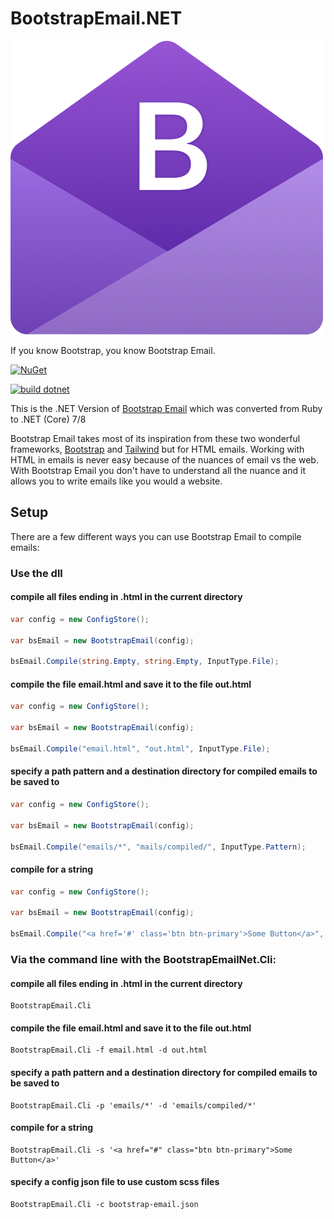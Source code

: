 # BootstrapEmail.NET

![logo](https://github.com/w8tcha/BootstrapEmail.Net/blob/main/bootstrap-email.png)

If you know Bootstrap, you know Bootstrap Email.

[![NuGet](https://img.shields.io/nuget/v/BootstrapEmail.Net.svg)](https://nuget.org/packages/BootstrapEmail.Net)

[![build dotnet](https://github.com/w8tcha/BootstrapEmail.Net/actions/workflows/build.yml/badge.svg)](https://github.com/w8tcha/BootstrapEmail.Net/actions/workflows/build.yml)

This is the .NET Version of  [Bootstrap Email](https://github.com/bootstrap-email/bootstrap-email) which was converted from Ruby to .NET (Core) 7/8

Bootstrap Email takes most of its inspiration from these two wonderful frameworks, [Bootstrap](https://getbootstrap.com) and [Tailwind](https://tailwindcss.com) but for HTML emails. Working with HTML in emails is never easy because of the nuances of email vs the web. With Bootstrap Email you don't have to understand all the nuance and it allows you to write emails like you would a website.

## Setup
There are a few different ways you can use Bootstrap Email to compile emails:

### Use the dll

#### compile all files ending in .html in the current directory

```c#
var config = new ConfigStore();

var bsEmail = new BootstrapEmail(config);

bsEmail.Compile(string.Empty, string.Empty, InputType.File);
```
#### compile the file email.html and save it to the file out.html

```c#
var config = new ConfigStore();

var bsEmail = new BootstrapEmail(config);

bsEmail.Compile("email.html", "out.html", InputType.File);
```
#### specify a path pattern and a destination directory for compiled emails to be saved to

```c#
var config = new ConfigStore();

var bsEmail = new BootstrapEmail(config);

bsEmail.Compile("emails/*", "mails/compiled/", InputType.Pattern);
```

#### compile for a string

```c#
var config = new ConfigStore();

var bsEmail = new BootstrapEmail(config);

bsEmail.Compile("<a href='#' class='btn btn-primary'>Some Button</a>", string.Empty, InputType.String);
```

### Via the command line with the BootstrapEmailNet.Cli:

#### compile all files ending in .html in the current directory
````
BootstrapEmail.Cli
````
#### compile the file email.html and save it to the file out.html
````
BootstrapEmail.Cli -f email.html -d out.html
````
#### specify a path pattern and a destination directory for compiled emails to be saved to
````
BootstrapEmail.Cli -p 'emails/*' -d 'emails/compiled/*'
````
#### compile for a string
````
BootstrapEmail.Cli -s '<a href="#" class="btn btn-primary">Some Button</a>'
````
#### specify a config json file to use custom scss files
````
BootstrapEmail.Cli -c bootstrap-email.json
````
